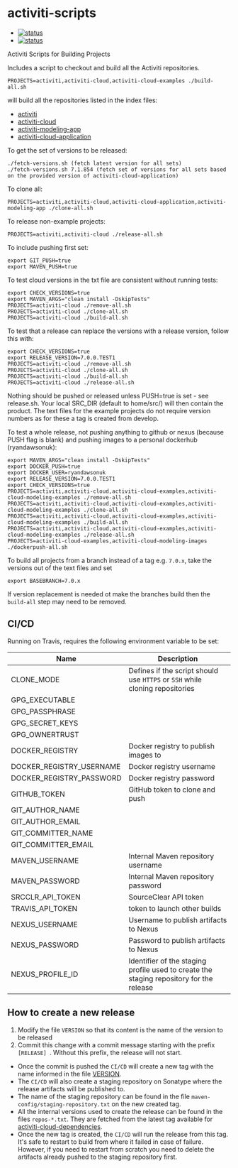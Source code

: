 # activiti-scripts
- [![status](https://github.com/Activiti/activiti-scripts/actions/workflows/pre-commit.yml/badge.svg)](https://github.com/Activiti/activiti-scripts/actions/workflows/pre-commit.yml)
- [![status](https://github.com/Activiti/activiti-scripts/actions/workflows/run-release.yml/badge.svg)](https://github.com/Activiti/activiti-scripts/actions/workflows/run-release.yml)

Activiti Scripts for Building Projects

Includes a script to checkout and build all the Activiti repositories.

    PROJECTS=activiti,activiti-cloud,activiti-cloud-examples ./build-all.sh

will build all the repositories listed in the index files:

* [activiti](./repos-activiti.txt)
* [activiti-cloud](./repos-activiti-cloud.txt)
* [activiti-modeling-app](repos-activiti-modeling-app.txt)
* [activiti-cloud-application](./repos-activiti-cloud-application.txt)

To get the set of versions to be released:

    ./fetch-versions.sh (fetch latest version for all sets)
    ./fetch-versions.sh 7.1.854 (fetch set of versions for all sets based on the provided version of activiti-cloud-application)

To clone all:

    PROJECTS=activiti,activiti-cloud,activiti-cloud-application,activiti-modeling-app ./clone-all.sh

To release non-example projects:

    PROJECTS=activiti,activiti-cloud ./release-all.sh

To include pushing first set:

    export GIT_PUSH=true
    export MAVEN_PUSH=true

To test cloud versions in the txt file are consistent without running tests:

    export CHECK_VERSIONS=true
    export MAVEN_ARGS="clean install -DskipTests"
    PROJECTS=activiti-cloud ./remove-all.sh
    PROJECTS=activiti-cloud ./clone-all.sh
    PROJECTS=activiti-cloud ./build-all.sh

To test that a release can replace the versions with a release version, follow this with:

    export CHECK_VERSIONS=true
    export RELEASE_VERSION=7.0.0.TEST1
    PROJECTS=activiti-cloud ./remove-all.sh
    PROJECTS=activiti-cloud ./clone-all.sh
    PROJECTS=activiti-cloud ./build-all.sh
    PROJECTS=activiti-cloud ./release-all.sh

Nothing should be pushed or released unless PUSH=true is set - see release.sh. Your local SRC_DIR (default to home/src/) will then contain the product.
The text files for the example projects do not require version numbers as for these a tag is created from develop.

To test a whole release, not pushing anything to github or nexus (because PUSH flag is blank) and pushing images to a personal dockerhub (ryandawsonuk):

    export MAVEN_ARGS="clean install -DskipTests"
    export DOCKER_PUSH=true
    export DOCKER_USER=ryandawsonuk
    export RELEASE_VERSION=7.0.0.TEST1
    export CHECK_VERSIONS=true
    PROJECTS=activiti,activiti-cloud,activiti-cloud-examples,activiti-cloud-modeling-examples ./remove-all.sh
    PROJECTS=activiti,activiti-cloud,activiti-cloud-examples,activiti-cloud-modeling-examples ./clone-all.sh
    PROJECTS=activiti,activiti-cloud,activiti-cloud-examples,activiti-cloud-modeling-examples ./build-all.sh
    PROJECTS=activiti,activiti-cloud,activiti-cloud-examples,activiti-cloud-modeling-examples ./release-all.sh
    PROJECTS=activiti-cloud-examples,activiti-cloud-modeling-images ./dockerpush-all.sh

To build all projects from a branch instead of a tag e.g. `7.0.x`, take the versions out of the text files and set

    export BASEBRANCH=7.0.x

If version replacement is needed ot make the branches build then the `build-all` step may need to be removed.

## CI/CD

Running on Travis, requires the following environment variable to be set:

| Name | Description |
|------|-------------|
| CLONE_MODE | Defines if the script should use `HTTPS` or `SSH` while cloning repositories|
| GPG_EXECUTABLE | |
| GPG_PASSPHRASE | |
| GPG_SECRET_KEYS | |
| GPG_OWNERTRUST | |
| DOCKER_REGISTRY | Docker registry to publish images to |
| DOCKER_REGISTRY_USERNAME | Docker registry username |
| DOCKER_REGISTRY_PASSWORD | Docker registry password |
| GITHUB_TOKEN | GitHub token to clone and push |
| GIT_AUTHOR_NAME | |
| GIT_AUTHOR_EMAIL | |
| GIT_COMMITTER_NAME | |
| GIT_COMMITTER_EMAIL | |
| MAVEN_USERNAME | Internal Maven repository username |
| MAVEN_PASSWORD | Internal Maven repository password |
| SRCCLR_API_TOKEN | SourceClear API token |
| TRAVIS_API_TOKEN | token to launch other builds |
| NEXUS_USERNAME | Username to publish artifacts to Nexus |
| NEXUS_PASSWORD | Password to publish artifacts to Nexus |
| NEXUS_PROFILE_ID | Identifier of the staging profile used to create the staging repository for the release |

## How to create a new release
1. Modify the file `VERSION` so that its content is the name of the version to be released
2. Commit this change with a commit message starting with the prefix `[RELEASE] `.
Without this prefix, the release will not start.

- Once the commit is pushed the `CI/CD` will create a new tag with the name informed in the file [VERSION](./VERSION).
- The `CI/CD` will also create a staging repository on Sonatype where the release artifacts will be published to.
- The name of the staging repository can be found in the file `maven-config/staging-repository.txt` on the new created tag.
- All the internal versions used to create the release can be found in the files `repos-*.txt`.
They are fetched from the latest tag available for [activiti-cloud-dependencies](https://github.com/Activiti/activiti-cloud-dependencies/tags).
- Once the new tag is created, the `CI/CD` will run the release from this tag.
It's safe to restart to build from where it failed in case of failure. However, if you need to restart
from scratch you need to delete the artifacts already pushed to the staging repository first.
